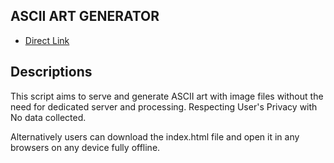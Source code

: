 ## ASCII ART GENERATOR 
- [Direct Link](https://xetsue.github.io/AXECII/)


## Descriptions 
This script aims to serve and generate ASCII art with image files without the need for dedicated server and processing. Respecting User's Privacy with No data collected.

Alternatively users can download the index.html file and open it in any browsers on any device fully offline.
